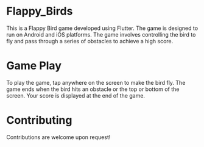 # Flappy_Birds
This is a Flappy Bird game developed using Flutter. The game is designed to run on Android and iOS platforms. The game involves controlling the bird to fly and pass through a series of obstacles to achieve a high score.

# Game Play
To play the game, tap anywhere on the screen to make the bird fly. The game ends when the bird hits an obstacle or the top or bottom of the screen. Your score is displayed at the end of the game.

# Contributing
Contributions are welcome upon request! 
